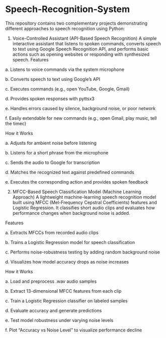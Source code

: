 # Speech-Recognition-System

This repository contains two complementary projects demonstrating different approaches to speech recognition using Python:

1. Voice-Controlled Assistant (API-Based Speech Recognition)
A simple interactive assistant that listens to spoken commands, converts speech to text using Google Speech Recognition API, and performs basic actions such as opening websites or responding with synthesized speech.
Features

a. Listens to voice commands via the system microphone

b. Converts speech to text using Google’s API

c. Executes commands (e.g., open YouTube, Google, Gmail)

d. Provides spoken responses with pyttsx3

e. Handles errors caused by silence, background noise, or poor network

f. Easily extendable for new commands (e.g., open Gmail, play music, tell the timec)

How it Works 

a. Adjusts for ambient noise before listening 

b. Listens for a short phrase from the microphone 

c. Sends the audio to Google for transcription 

d. Matches the recognized text against predefined commands 

e. Executes the corresponding action and provides spoken feedback


2. MFCC-Based Speech Classification Model (Machine Learning Approach)
A lightweight machine-learning speech recognition model built using MFCC (Mel-Frequency Cepstral Coefficients) features and Logistic Regression. It classifies short audio clips and evaluates how performance changes when background noise is added.

Features

a. Extracts MFCCs from recorded audio clips

b. Trains a Logistic Regression model for speech classification

c. Performs noise-robustness testing by adding random background noise

d. Visualizes how model accuracy drops as noise increases


How it Works

a. Load and preprocess .wav audio samples

b. Extract 13-dimensional MFCC features from each clip

c. Train a Logistic Regression classifier on labeled samples

d. Evaluate accuracy and generate predictions

e. Test model robustness under varying noise levels

f. Plot “Accuracy vs Noise Level” to visualize performance decline

